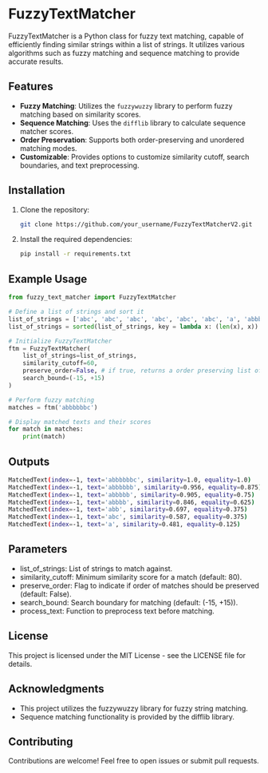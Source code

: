 # FuzzyTextMatcher

FuzzyTextMatcher is a Python class for fuzzy text matching, capable of efficiently finding similar strings within a list of strings. It utilizes various algorithms such as fuzzy matching and sequence matching to provide accurate results.

## Features

- **Fuzzy Matching**: Utilizes the `fuzzywuzzy` library to perform fuzzy matching based on similarity scores.
- **Sequence Matching**: Uses the `difflib` library to calculate sequence matcher scores.
- **Order Preservation**: Supports both order-preserving and unordered matching modes.
- **Customizable**: Provides options to customize similarity cutoff, search boundaries, and text preprocessing.

## Installation

1. Clone the repository:

    ```bash
    git clone https://github.com/your_username/FuzzyTextMatcherV2.git
    ```

2. Install the required dependencies:

    ```bash
    pip install -r requirements.txt
    ```

## Example Usage

```python
from fuzzy_text_matcher import FuzzyTextMatcher

# Define a list of strings and sort it
list_of_strings = ['abc', 'abc', 'abc', 'abc', 'abc', 'abc', 'a', 'abbbbbbc','abbbbbb', 'abbbbb', 'abbbb', 'abb'][:]
list_of_strings = sorted(list_of_strings, key = lambda x: (len(x), x))

# Initialize FuzzyTextMatcher
ftm = FuzzyTextMatcher(
    list_of_strings=list_of_strings,
    similarity_cutoff=60,
    preserve_order=False, # if true, returns a order preserving list of matching text
    search_bound=(-15, +15)
)

# Perform fuzzy matching
matches = ftm('abbbbbbc')

# Display matched texts and their scores
for match in matches:
    print(match)
```
## Outputs

```bash
MatchedText(index=-1, text='abbbbbbc', similarity=1.0, equality=1.0)
MatchedText(index=-1, text='abbbbbb', similarity=0.956, equality=0.875)
MatchedText(index=-1, text='abbbbb', similarity=0.905, equality=0.75)
MatchedText(index=-1, text='abbbb', similarity=0.846, equality=0.625)
MatchedText(index=-1, text='abb', similarity=0.697, equality=0.375)
MatchedText(index=-1, text='abc', similarity=0.587, equality=0.375)
MatchedText(index=-1, text='a', similarity=0.481, equality=0.125)
```
## Parameters
- list_of_strings: List of strings to match against.
- similarity_cutoff: Minimum similarity score for a match (default: 80).
- preserve_order: Flag to indicate if order of matches should be preserved (default: False).
- search_bound: Search boundary for matching (default: (-15, +15)).
- process_text: Function to preprocess text before matching.
## License
This project is licensed under the MIT License - see the LICENSE file for details.

## Acknowledgments
- This project utilizes the fuzzywuzzy library for fuzzy string matching.
- Sequence matching functionality is provided by the difflib library.
## Contributing
Contributions are welcome! Feel free to open issues or submit pull requests.
